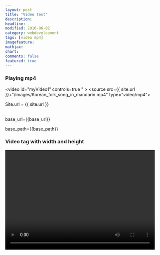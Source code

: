 ```yaml
---
layout: post
title: "Video test"
description: 
headline: 
modified: 2016-06-02
category: webdevelopment
tags: [video mp4]
imagefeature: 
mathjax: 
chart: 
comments: false
featured: true
---
```


### Playing mp4

<video id="myVideo1" controls=true "  >
  <source src={{ site.url }}+"/images/Korean_folk_song_in_mandarin.mp4" type="video/mp4"> 

</video>

Site.url = {{ site.url }}
<p> </p>
<br/>
base_url={{base_url}}

base_path={{base_path}}



### Video tag with width and height

<video width="480" height="320" controls="controls">
  <source src={{ site.url }}+"/images/Korean_folk_song_in_mandarin.mp4" type="video/mp4">
</video>